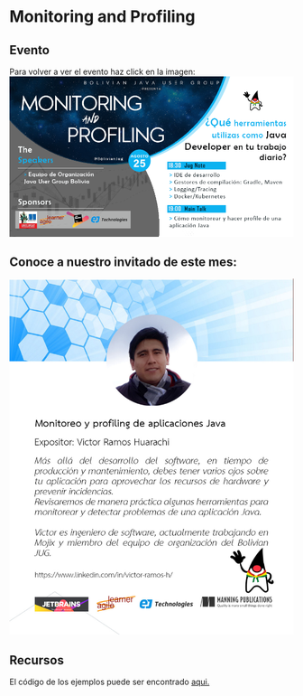 # Monitoring and Profiling

## Evento
Para volver a ver el evento haz click en la imagen:
  [![IMAGE](img/invite2021August5.png)](https://www.youtube.com/watch?v=Ft6kdUFurWE)

## Conoce a nuestro invitado de este mes:
  
  ![About Hugo](img/about_victor.jpg)
  
## Recursos 
El código de los ejemplos puede ser encontrado [aqui.](https://github.com/BolivianJUG/monitoring-and-profiling)